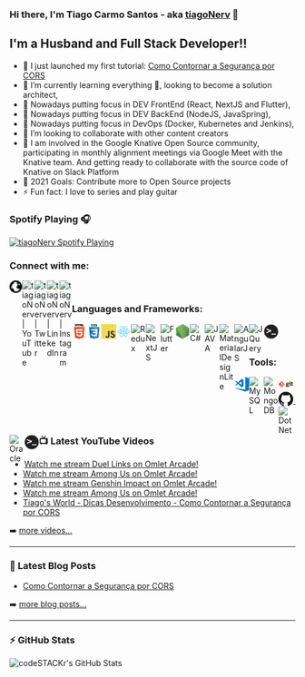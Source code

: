 ### Hi there, I'm Tiago Carmo Santos - aka [tiagoNerv][course] 👋

<!-- [![Website](https://miro.medium.com/fit/c/40/40/1*HH5yIWs5L9U2814AYM1rZw.gif)](https://medium.com/@tiagocarmosantos)
[![Twitter Follow](https://pbs.twimg.com/profile_images/1364817710/contra_luz_400x400.jpg)](https://twitter.com/tiagocarmosanto) -->

## I'm a Husband and Full Stack Developer!!

- 🔭 I just launched my first tutorial: [Como Contornar a Segurança por CORS][website]
- 🌱 I’m currently learning everything 🤣, looking to become a solution architect,
- 🌱 Nowadays putting focus in DEV FrontEnd (React, NextJS and Flutter),
- 🌱 Nowadays putting focus in DEV BackEnd (NodeJS, JavaSpring), 
- 🌱 Nowadays putting focus in DevOps (Docker, Kubernetes and Jenkins),
- 👯 I’m looking to collaborate with other content creators
- 👯 I am involved in the Google Knative Open Source community, participating in monthly alignment meetings via Google Meet with the Knative team. And getting ready to collaborate with the source code of Knative on Slack Platform
- 🥅 2021 Goals: Contribute more to Open Source projects
- ⚡ Fun fact: I love to series and play guitar

### Spotify Playing 🎧

[<img src="https://mir-s3-cdn-cf.behance.net/project_modules/max_1200/834de383681943.5d8a9b0e5b13f.gif" alt="tiagoNerv Spotify Playing" width="350" />](https://open.spotify.com/user/12152612751)

### Connect with me:

[<img align="left" alt="tiagoNerv | Medium" width="22px" src="https://raw.githubusercontent.com/iconic/open-iconic/master/svg/globe.svg" />][website]
[<img align="left" alt="tiagoNerv | YouTube" width="22px" src="https://cdn.jsdelivr.net/npm/simple-icons@v3/icons/youtube.svg" />][youtube]
[<img align="left" alt="tiagoNerv | Twitter" width="22px" src="https://cdn.jsdelivr.net/npm/simple-icons@v3/icons/twitter.svg" />][twitter]
[<img align="left" alt="tiagoNerv | LinkedIn" width="22px" src="https://cdn.jsdelivr.net/npm/simple-icons@v3/icons/linkedin.svg" />][linkedin]
[<img align="left" alt="tiagoNerv | Instagram" width="22px" src="https://cdn.jsdelivr.net/npm/simple-icons@v3/icons/instagram.svg" />][instagram]

<br />

### Languages and Frameworks:

[<img align="left" alt="HTML5" width="26px" src="https://raw.githubusercontent.com/github/explore/80688e429a7d4ef2fca1e82350fe8e3517d3494d/topics/html/html.png" />][gitRepo]
[<img align="left" alt="CSS3" width="26px" src="https://raw.githubusercontent.com/github/explore/80688e429a7d4ef2fca1e82350fe8e3517d3494d/topics/css/css.png" />][gitRepo]
[<img align="left" alt="JavaScript" width="26px" src="https://raw.githubusercontent.com/github/explore/80688e429a7d4ef2fca1e82350fe8e3517d3494d/topics/javascript/javascript.png" />][gitRepo]
[<img align="left" alt="React" width="26px" src="https://raw.githubusercontent.com/github/explore/80688e429a7d4ef2fca1e82350fe8e3517d3494d/topics/react/react.png" />][gitRepo]
[<img align="left" alt="Redux" width="26px" src="https://camo.githubusercontent.com/a664defdd5c2ec93a3fbfb51e0f2aaafa5dc57bf1e13aa47456ced037b3cebe8/68747470733a2f2f676574626f6f7473747261702e636f6d2f646f63732f352e302f6173736574732f6272616e642f626f6f7473747261702d6c6f676f2d736861646f772e706e67" />][gitRepo]
[<img align="left" alt="NextJS" width="26px" src="https://images.ctfassets.net/23aumh6u8s0i/c04wENP3FnbevwdWzrePs/1e2739fa6d0aa5192cf89599e009da4e/nextjs" />][gitRepo]
[<img align="left" alt="Flutter" width="26px" src="https://i.pinimg.com/originals/c1/65/1f/c1651f598d212acdfe551f103548e495.png" />][gitRepo]
[<img align="left" alt="Node.js" width="26px" src="https://raw.githubusercontent.com/github/explore/80688e429a7d4ef2fca1e82350fe8e3517d3494d/topics/nodejs/nodejs.png" />][gitRepo]
[<img align="left" alt="C#" width="26px" src="https://growiz.com.br/wp-content/uploads/2020/08/kisspng-c-programming-language-logo-microsoft-visual-stud-atlas-portfolio-5b899192d7c600.1628571115357423548838.png" />][gitRepo]
[<img align="left" alt="JAVA" width="26px" src="https://upload.wikimedia.org/wikipedia/pt/thumb/3/30/Java_programming_language_logo.svg/1200px-Java_programming_language_logo.svg.png" />][gitRepo]
[<img align="left" alt="MaterialDesignLite" width="26px" src="https://cms-assets.tutsplus.com/uploads/users/30/posts/24370/preview_image/mdl.png" />][gitRepo]
[<img align="left" alt="AngularJS" width="26px" src="https://img2.gratispng.com/20180701/rht/kisspng-angularjs-logo-javascript-security-token-5b38e22b8a3f38.7851363415304545715663.jpg" />][gitRepo]
[<img align="left" alt="JQuery" width="26px" src="https://logodownload.org/wp-content/uploads/2017/10/jquery-logo.png" />][gitRepo]
[<img align="left" alt="Terminal" width="26px" src="https://raw.githubusercontent.com/github/explore/80688e429a7d4ef2fca1e82350fe8e3517d3494d/topics/terminal/terminal.png" />][gitRepo]

<br />
<br />

### Tools:

[<img align="left" alt="Visual Studio Code" width="26px" src="https://raw.githubusercontent.com/github/explore/80688e429a7d4ef2fca1e82350fe8e3517d3494d/topics/visual-studio-code/visual-studio-code.png" />][gitRepo]
[<img align="left" alt="MySQL" width="26px" src="http://lrodrigo.sgs.lncc.br/wp/wp-content/uploads/2017/11/mysql_hosting.png" />][gitRepo]
[<img align="left" alt="MongoDB" width="26px" src="https://media-exp1.licdn.com/dms/image/C560BAQGC029P7UbAMQ/company-logo_200_200/0/1562088387077?e=2159024400&v=beta&t=lEY4Obku1xJ3BB_BpN3Np9ILy8_zaB1_yjsfH9A57qs" />][gitRepo]
[<img align="left" alt="Git" width="26px" src="https://raw.githubusercontent.com/github/explore/80688e429a7d4ef2fca1e82350fe8e3517d3494d/topics/git/git.png" />][gitRepo]
[<img align="left" alt="GitHub" width="26px" src="https://raw.githubusercontent.com/github/explore/78df643247d429f6cc873026c0622819ad797942/topics/github/github.png" />][gitRepo]
[<img align="left" alt="DotNet" width="26px" src="https://dejanstojanovic.net/media/131809/1x1.png" />][gitRepo]
[<img align="left" alt="Oracle" width="26px" src="https://1.bp.blogspot.com/-qPXInhFPI7I/XYIzpSov7II/AAAAAAAALLA/zbDYpdCC0gcoegUaQbV8lL_bWEKXjSIaACLcBGAsYHQ/s1600/oracle-cloud-logo.png" />][gitRepo]
[<img align="left" alt="Terminal" width="26px" src="https://raw.githubusercontent.com/github/explore/80688e429a7d4ef2fca1e82350fe8e3517d3494d/topics/terminal/terminal.png" />][gitRepo]


<br />
<br />

---

### 📺 Latest YouTube Videos
<!-- YOUTUBE:START -->
- [Watch me stream Duel Links on Omlet Arcade!](https://www.youtube.com/watch?v=v4JC1EdSDAo)
- [Watch me stream Among Us on Omlet Arcade!](https://www.youtube.com/watch?v=3DKyaqZoQoQ)
- [Watch me stream Genshin Impact on Omlet Arcade!](https://www.youtube.com/watch?v=l3Y_1x4Kbow)
- [Watch me stream Among Us on Omlet Arcade!](https://www.youtube.com/watch?v=hejKRmRSlis)
- [Tiago's World - Dicas Desenvolvimento - Como Contornar a Segurança por CORS](https://www.youtube.com/watch?v=POCP4g6wuRY)
<!-- YOUTUBE:END -->

➡️ [more videos...][youtube]

---
### 📕 Latest Blog Posts

<!-- BLOG-POST-LIST:START -->
- [Como Contornar a Segurança por CORS](https://medium.com/tiagos-world-tricks-and-tips/como-contornar-a-seguran%C3%A7a-por-cors-8634f501d3ef?source=rss----a309fafd01d---4)
<!-- BLOG-POST-LIST:END -->

➡️ [more blog posts...][website]

---

<!-- <details>
  <summary>:zap: Recent GitHub Activity</summary>
  
<!--START_SECTION:activity-->
<!-- 1. ❌ Closed PR [#1](https://github.com/codeSTACKr/spotify-now-playing/pull/1) in [codeSTACKr/spotify-now-playing](https://github.com/codeSTACKr/spotify-now-playing)
1. 🗣 Commented on [#1](https://github.com/codeSTACKr/spotify-now-playing/issues/1) in [codeSTACKr/spotify-now-playing](https://github.com/codeSTACKr/spotify-now-playing)
2. ❗️ Closed issue [#8](https://github.com/codeSTACKr/free-developer-resources/issues/8) in [codeSTACKr/free-developer-resources](https://github.com/codeSTACKr/free-developer-resources)
3. 🗣 Commented on [#8](https://github.com/codeSTACKr/free-developer-resources/issues/8) in [codeSTACKr/free-developer-resources](https://github.com/codeSTACKr/free-developer-resources)
4. 🗣 Commented on [#7](https://github.com/codeSTACKr/free-developer-resources/issues/7) in [codeSTACKr/free-developer-resources](https://github.com/codeSTACKr/free-developer-resources) -->
<!--END_SECTION:activity-->

<!-- </details> -->

<!-- <details> -->
  <!-- <summary>:zap: GitHub Stats</summary> -->
  
  ### ⚡ GitHub Stats

  <img align="left" alt="codeSTACKr's GitHub Stats" src="https://github-readme-stats.codestackr.vercel.app/api?username=tiagocarmosantos&show_icons=true&hide_border=true&count_private=true?theme=tokyonight" />

<!-- </details> -->

[website]: https://medium.com/@tiagocarmosantos
[course]: https://www.sololearn.com/profile/2138389
[devTips]: https://www.youtube.com/watch?v=POCP4g6wuRY&list=PLsV2-6O9IAyks7BmbdYB0VmM154ai_Ssg
[twitter]: https://twitter.com/tiagocarmosanto
[youtube]: https://www.youtube.com/c/TiagoCarmoSantos
[instagram]: https://www.instagram.com/tiagocarmosantos/
[linkedin]: https://www.linkedin.com/in/tiagocarmosantos/
[webdevplaylist]: https://deezer.page.link/czqgCocTkzY5QHYQ9
[jsplaylist]: https://open.spotify.com/playlist/25awem2URSig7O35PJ0Eyu?si=a223c9e6dcd4491e
[cssplaylist]: https://open.spotify.com/playlist/37i9dQZF1DZ06evO1MEzV6?si=3b189b478ac6436e
[reactplaylist]: https://open.spotify.com/artist/6KImCVD70vtIoJWnq6nGn3?si=qt7rtI2GQAGAsGurtEFlBw
[gitRepo]: https://github.com/tiagocarmosantos?tab=repositories
